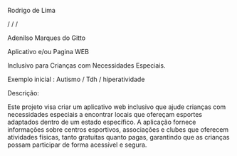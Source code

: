 

Rodrigo de Lima                                  

/ / /


Adenilso Marques do Gitto



Aplicativo e/ou Pagina WEB 

Inclusivo para Crianças com Necessidades Especiais.

Exemplo inicial : Autismo / Tdh / hiperatividade 

Descrição:

Este projeto visa criar um aplicativo web inclusivo que ajude crianças com necessidades especiais a encontrar
locais que ofereçam esportes adaptados dentro de um estado específico. 
A aplicação fornece informações sobre centros esportivos, associações e clubes que oferecem atividades físicas, 
tanto gratuitas quanto pagas, garantindo que as crianças possam participar de forma acessível e segura.



